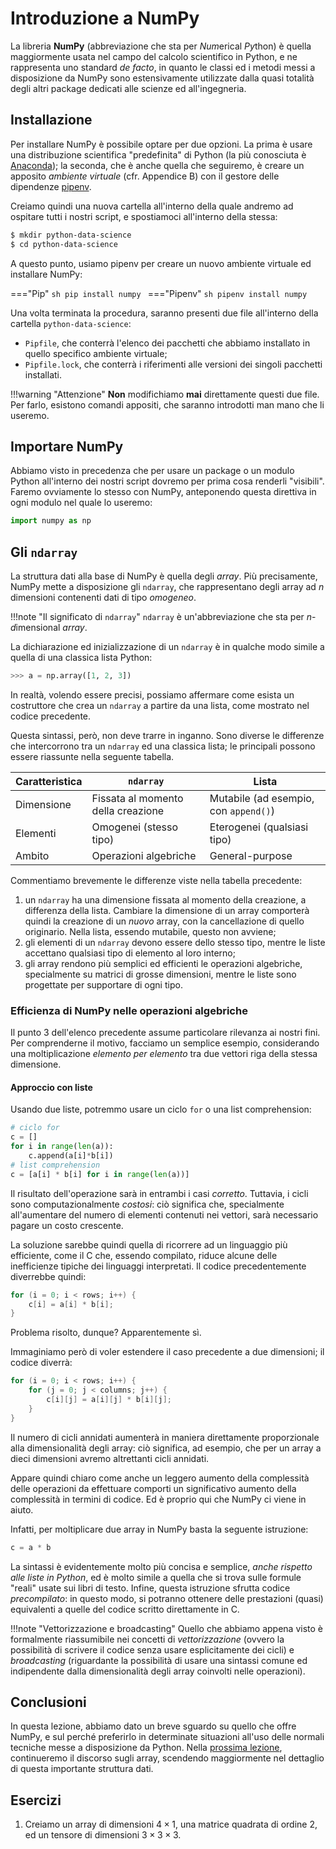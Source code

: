 # Introduzione a NumPy

La libreria **NumPy** (abbreviazione che sta per *Num*erical *Py*thon) è quella maggiormente usata nel campo del calcolo scientifico in Python, e ne rappresenta uno standard *de facto*, in quanto le classi ed i metodi messi a disposizione da NumPy sono estensivamente utilizzate dalla quasi totalità degli altri package dedicati alle scienze ed all'ingegneria.

## Installazione

Per installare NumPy è possibile optare per due opzioni. La prima è usare una distribuzione scientifica "predefinita" di Python (la più conosciuta è [Anaconda](https://www.anaconda.com)); la seconda, che è anche quella che seguiremo, è creare un apposito *ambiente virtuale* (cfr. Appendice B) con il gestore delle dipendenze [pipenv](https://pypi.org/project/pipenv/).

Creiamo quindi una nuova cartella all'interno della quale andremo ad ospitare tutti i nostri script, e spostiamoci all'interno della stessa:

```sh
$ mkdir python-data-science
$ cd python-data-science
```

A questo punto, usiamo pipenv per creare un nuovo ambiente virtuale ed installare NumPy:

==="Pip" 
	```sh
	pip install numpy
	```
==="Pipenv"
	```sh
	pipenv install numpy
	```

Una volta terminata la procedura, saranno presenti due file all'interno della cartella `python-data-science`:

* `Pipfile`, che conterrà l'elenco dei pacchetti che abbiamo installato in quello specifico ambiente virtuale;
* `Pipfile.lock`, che conterrà i riferimenti alle versioni dei singoli pacchetti installati.

!!!warning "Attenzione"
	**Non** modifichiamo **mai** direttamente questi due file. Per farlo, esistono comandi appositi, che saranno introdotti man mano che li useremo.

## Importare NumPy

Abbiamo visto in precedenza che per usare un package o un modulo Python all'interno dei nostri script dovremo per prima cosa renderli "visibili". Faremo ovviamente lo stesso con NumPy, anteponendo questa direttiva in ogni modulo nel quale lo useremo:

```py
import numpy as np
```

## Gli `ndarray`

La struttura dati alla base di NumPy è quella degli *array*. Più precisamente, NumPy mette a disposizione gli `ndarray`, che rappresentano degli array ad $n$ dimensioni contenenti dati di tipo *omogeneo*. 

!!!note "Il significato di `ndarray`"
    `ndarray` è un'abbreviazione che sta per *n*-*d*imensional *array*. 

La dichiarazione ed inizializzazione di un `ndarray` è in qualche modo simile a quella di una classica lista Python:

```py
>>> a = np.array([1, 2, 3])
```

In realtà, volendo essere precisi, possiamo affermare come esista un costruttore che crea un `ndarray` a partire da una lista, come mostrato nel codice precedente.

Questa sintassi, però, non deve trarre in inganno. Sono diverse le differenze che intercorrono tra un `ndarray` ed una classica lista; le principali possono essere riassunte nella seguente tabella.

| Caratteristica | `ndarray`                          | Lista                                 |
| -------------- | ---------------------------------- | ------------------------------------- |
| Dimensione     | Fissata al momento della creazione | Mutabile (ad esempio, con `append()`) |
| Elementi       | Omogenei (stesso tipo)             | Eterogenei (qualsiasi tipo)           |
| Ambito         | Operazioni algebriche              | General-purpose                       |

Commentiamo brevemente le differenze viste nella tabella precedente:

1. un `ndarray` ha una dimensione fissata al momento della creazione, a differenza della lista. Cambiare la dimensione di un array comporterà quindi la creazione di un *nuovo* array, con la cancellazione di quello originario. Nella lista, essendo mutabile, questo non avviene;
2. gli elementi di un `ndarray` devono essere dello stesso tipo, mentre le liste accettano qualsiasi tipo di elemento al loro interno;
3. gli array rendono più semplici ed efficienti le operazioni algebriche, specialmente su matrici di grosse dimensioni, mentre le liste sono progettate per supportare di ogni tipo.

### Efficienza di NumPy nelle operazioni algebriche

Il punto 3 dell'elenco precedente assume particolare rilevanza ai nostri fini. Per comprenderne il motivo, facciamo un semplice esempio, considerando una moltiplicazione *elemento per elemento* tra due vettori riga della stessa dimensione.

#### Approccio con liste

Usando due liste, potremmo usare un ciclo `for` o una list comprehension:

```py
# ciclo for
c = []
for i in range(len(a)):
    c.append(a[i]*b[i])
# list comprehension
c = [a[i] * b[i] for i in range(len(a))]
```

Il risultato dell'operazione sarà in entrambi i casi *corretto*. Tuttavia, i cicli sono computazionalmente *costosi*: ciò significa che, specialmente all'aumentare del numero di elementi contenuti nei vettori, sarà necessario pagare un costo crescente.

La soluzione sarebbe quindi quella di ricorrere ad un linguaggio più efficiente, come il C che, essendo compilato, riduce alcune delle inefficienze tipiche dei linguaggi interpretati. Il codice precedentemente diverrebbe quindi:

```c
for (i = 0; i < rows; i++) {
    c[i] = a[i] * b[i];
}
```

Problema risolto, dunque? Apparentemente sì. 

Immaginiamo però di voler estendere il caso precedente a due dimensioni; il codice diverrà:

```c
for (i = 0; i < rows; i++) {
    for (j = 0; j < columns; j++) {
        c[i][j] = a[i][j] * b[i][j];
    }
}
```

Il numero di cicli annidati aumenterà in maniera direttamente proporzionale alla dimensionalità degli array: ciò significa, ad esempio, che per un array a dieci dimensioni avremo altrettanti cicli annidati.

Appare quindi chiaro come anche un leggero aumento della complessità delle operazioni da effettuare comporti un significativo aumento della complessità in termini di codice. Ed è proprio qui che NumPy ci viene in aiuto.

Infatti, per moltiplicare due array in NumPy basta la seguente istruzione:

```py
c = a * b
```

La sintassi è evidentemente molto più concisa e semplice, *anche rispetto alle liste in Python*, ed è molto simile a quella che si trova sulle formule "reali" usate sui libri di testo. Infine, questa istruzione sfrutta codice *precompilato*: in questo modo, si potranno ottenere delle prestazioni (quasi) equivalenti a quelle del codice scritto direttamente in C.

!!!note "Vettorizzazione e broadcasting"
    Quello che abbiamo appena visto è formalmente riassumibile nei concetti di *vettorizzazione* (ovvero la possibilità di scrivere il codice senza usare esplicitamente dei cicli) e *broadcasting* (riguardante la possibilità di usare una sintassi comune ed indipendente dalla dimensionalità degli array coinvolti nelle operazioni).

## Conclusioni

In questa lezione, abbiamo dato un breve sguardo su quello che offre NumPy, e sul perché preferirlo in determinate situazioni all'uso delle normali tecniche messe a disposizione da Python. Nella [prossima lezione](./02_array), continueremo il discorso sugli array, scendendo maggiormente nel dettaglio di questa importante struttura dati.

## Esercizi

1. Creiamo un array di dimensioni $4 \times 1$, una matrice quadrata di ordine $2$, ed un tensore di dimensioni $3 \times 3 \times 3$.
